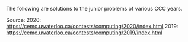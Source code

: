 The following are solutions to the junior problems of various CCC years.

Source:
2020: https://cemc.uwaterloo.ca/contests/computing/2020/index.html
2019: https://cemc.uwaterloo.ca/contests/computing/2019/index.html
